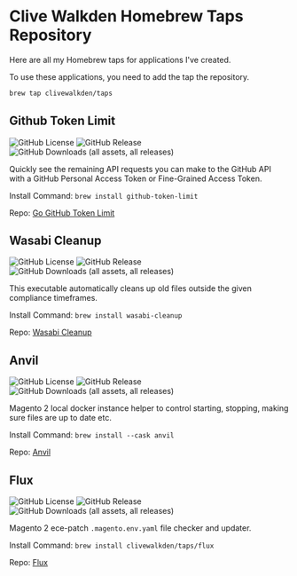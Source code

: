 # Clive Walkden Homebrew Taps Repository

Here are all my Homebrew taps for applications I've created.

To use these applications, you need to add the tap the repository.

```sh
brew tap clivewalkden/taps
```

## Github Token Limit

![GitHub License](https://img.shields.io/github/license/clivewalkden/go-github-token-limit)
![GitHub Release](https://img.shields.io/github/v/release/clivewalkden/go-github-token-limit)
![GitHub Downloads (all assets, all releases)](https://img.shields.io/github/downloads/clivewalkden/go-github-token-limit/total)


Quickly see the remaining API requests you can make to the GitHub API with a GitHub Personal Access Token or Fine-Grained Access Token.

Install Command: `brew install github-token-limit`

Repo: [Go GitHub Token Limit](https://github.com/clivewalkden/go-github-token-limit)


## Wasabi Cleanup

![GitHub License](https://img.shields.io/github/license/clivewalkden/go-wasabi-cleanup)
![GitHub Release](https://img.shields.io/github/v/release/clivewalkden/go-wasabi-cleanup)
![GitHub Downloads (all assets, all releases)](https://img.shields.io/github/downloads/clivewalkden/go-wasabi-cleanup/total)


This executable automatically cleans up old files outside the given compliance timeframes.

Install Command: `brew install wasabi-cleanup`

Repo: [Wasabi Cleanup](https://github.com/clivewalkden/go-wasabi-cleanup)


## Anvil

![GitHub License](https://img.shields.io/github/license/clivewalkden/anvil-cli)
![GitHub Release](https://img.shields.io/github/v/release/clivewalkden/anvil-cli)
![GitHub Downloads (all assets, all releases)](https://img.shields.io/github/downloads/clivewalkden/anvil-cli/total)


Magento 2 local docker instance helper to control starting, stopping, making sure files are up to date etc.

Install Command: `brew install --cask anvil`

Repo: [Anvil](https://github.com/clivewalkden/anvil-cli)


## Flux

![GitHub License](https://img.shields.io/github/license/clivewalkden/flux-cli)
![GitHub Release](https://img.shields.io/github/v/release/clivewalkden/flux-cli)
![GitHub Downloads (all assets, all releases)](https://img.shields.io/github/downloads/clivewalkden/flux-cli/total)


Magento 2 ece-patch `.magento.env.yaml` file checker and updater.

Install Command: `brew install clivewalkden/taps/flux`

Repo: [Flux](https://github.com/clivewalkden/flux-cli)
